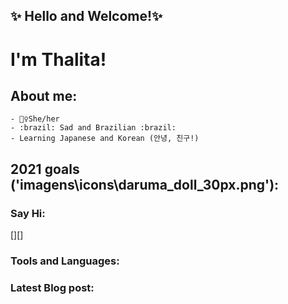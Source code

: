 ## ✨ Hello and Welcome!✨  
# I'm Thalita!
## About me:

    - 🧍‍♀️She/her
    - :brazil: Sad and Brazilian :brazil:
    - Learning Japanese and Korean (안녕, 친구!)



## 2021 goals ('imagens\icons\daruma_doll_30px.png'):

### Say Hi:
[][]

### Tools and Languages:


### Latest Blog post:

